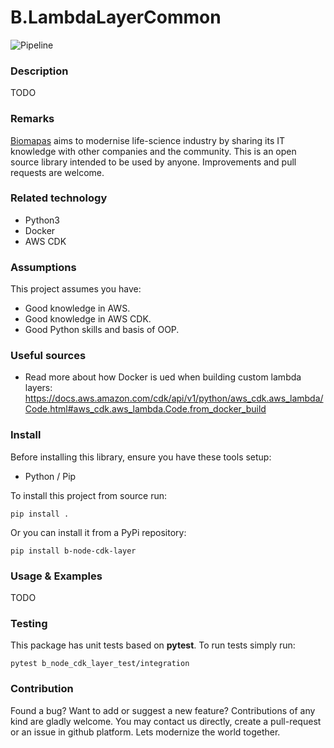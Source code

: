# B.LambdaLayerCommon

![Pipeline](https://github.com/Biomapas/B.NodeCdkLayer/workflows/Pipeline/badge.svg?branch=master)

### Description

TODO

### Remarks

[Biomapas](https://www.biomapas.com/) aims to modernise life-science industry by sharing its IT knowledge with other companies and the community. 
This is an open source library intended to be used by anyone. 
Improvements and pull requests are welcome. 

### Related technology

- Python3
- Docker
- AWS CDK

### Assumptions

This project assumes you have:

- Good knowledge in AWS. 
- Good knowledge in AWS CDK. 
- Good Python skills and basis of OOP.

### Useful sources

- Read more about how Docker is ued when building custom lambda layers:<br>
  https://docs.aws.amazon.com/cdk/api/v1/python/aws_cdk.aws_lambda/Code.html#aws_cdk.aws_lambda.Code.from_docker_build

### Install

Before installing this library, ensure you have these tools setup:

- Python / Pip

To install this project from source run:

```
pip install .
```

Or you can install it from a PyPi repository:

```
pip install b-node-cdk-layer
```

### Usage & Examples

TODO

### Testing

This package has unit tests based on **pytest**.
To run tests simply run:

```
pytest b_node_cdk_layer_test/integration
```

### Contribution

Found a bug? Want to add or suggest a new feature? 
Contributions of any kind are gladly welcome. 
You may contact us directly, create a pull-request or an issue in github platform. 
Lets modernize the world together.
